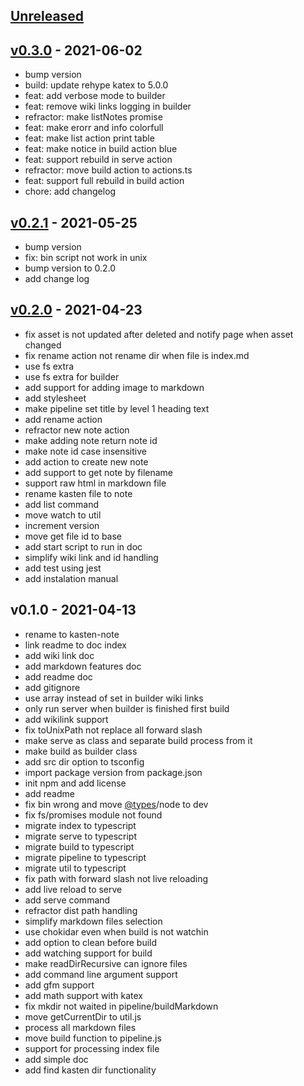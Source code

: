 <a name="unreleased"></a>
## [Unreleased]


<a name="v0.3.0"></a>
## [v0.3.0] - 2021-06-02
- bump version
- build: update rehype katex to 5.0.0
- feat: add verbose mode to builder
- feat: remove wiki links logging in builder
- refractor: make listNotes promise
- feat: make erorr and info colorfull
- feat: make list action print table
- feat: make notice in build action blue
- feat: support rebuild in serve action
- refractor: move build action to actions.ts
- feat: support full rebuild in build action
- chore: add changelog


<a name="v0.2.1"></a>
## [v0.2.1] - 2021-05-25
- bump version
- fix: bin script not work in unix
- bump version to 0.2.0
- add change log


<a name="v0.2.0"></a>
## [v0.2.0] - 2021-04-23
- fix asset is not updated after deleted and notify page when asset changed
- fix rename action not rename dir when file is index.md
- use fs extra
- use fs extra for builder
- add support for adding image to markdown
- add stylesheet
- make pipeline set title by level 1 heading text
- add rename action
- refractor new note action
- make adding note return note id
- make note id case insensitive
- add action to create new note
- add support to get note by filename
- support raw html in markdown file
- rename kasten file to note
- add list command
- move watch to util
- increment version
- move get file id to base
- add start script to run in doc
- simplify wiki link and id handling
- add test using jest
- add instalation manual


<a name="v0.1.0"></a>
## v0.1.0 - 2021-04-13
- rename to kasten-note
- link readme to doc index
- add wiki link doc
- add markdown features doc
- add readme doc
- add gitignore
- use array instead of set in builder wiki links
- only run server when builder is finished first build
- add wikilink support
- fix toUnixPath not replace all forward slash
- make serve as class and separate build process from it
- make build as builder class
- add src dir option to tsconfig
- import package version from package.json
- init npm and add license
- add readme
- fix bin wrong and move [@types](https://github.com/types)/node to dev
- fix fs/promises module not found
- migrate index to typescript
- migrate serve to typescript
- migrate build to typescript
- migrate pipeline to typescript
- migrate util to typescript
- fix path with forward slash not live reloading
- add live reload to serve
- add serve command
- refractor dist path handling
- simplify markdown files selection
- use chokidar even when build is not watchin
- add option to clean before build
- add watching support for build
- make readDirRecursive can ignore files
- add command line argument support
- add gfm support
- add math support with katex
- fix mkdir not waited in pipeline/buildMarkdown
- move getCurrentDir to util.js
- process all markdown files
- move build function to pipeline.js
- support for processing index file
- add simple doc
- add find kasten dir functionality


[Unreleased]: https://github.com/levirs565/kasten-note/compare/v0.3.0...HEAD
[v0.3.0]: https://github.com/levirs565/kasten-note/compare/v0.2.1...v0.3.0
[v0.2.1]: https://github.com/levirs565/kasten-note/compare/v0.2.0...v0.2.1
[v0.2.0]: https://github.com/levirs565/kasten-note/compare/v0.1.0...v0.2.0
